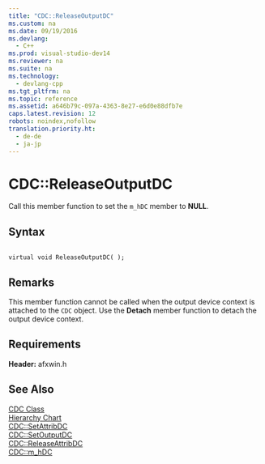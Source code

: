 ```yaml
---
title: "CDC::ReleaseOutputDC"
ms.custom: na
ms.date: 09/19/2016
ms.devlang: 
  - C++
ms.prod: visual-studio-dev14
ms.reviewer: na
ms.suite: na
ms.technology: 
  - devlang-cpp
ms.tgt_pltfrm: na
ms.topic: reference
ms.assetid: a646b79c-097a-4363-8e27-e6d0e88dfb7e
caps.latest.revision: 12
robots: noindex,nofollow
translation.priority.ht: 
  - de-de
  - ja-jp
---
```

# CDC::ReleaseOutputDC
Call this member function to set the `m_hDC` member to **NULL**.  
  
## Syntax  
  
```  
  
virtual void ReleaseOutputDC( );  
```  
  
## Remarks  
 This member function cannot be called when the output device context is attached to the `CDC` object. Use the **Detach** member function to detach the output device context.  
  
## Requirements  
 **Header:** afxwin.h  
  
## See Also  
 [CDC Class](../vs140/CDC-Class.md)   
 [Hierarchy Chart](../vs140/Hierarchy-Chart.md)   
 [CDC::SetAttribDC](../vs140/CDC--SetAttribDC.md)   
 [CDC::SetOutputDC](../vs140/CDC--SetOutputDC.md)   
 [CDC::ReleaseAttribDC](../vs140/CDC--ReleaseAttribDC.md)   
 [CDC::m_hDC](../vs140/CDC--m_hDC.md)